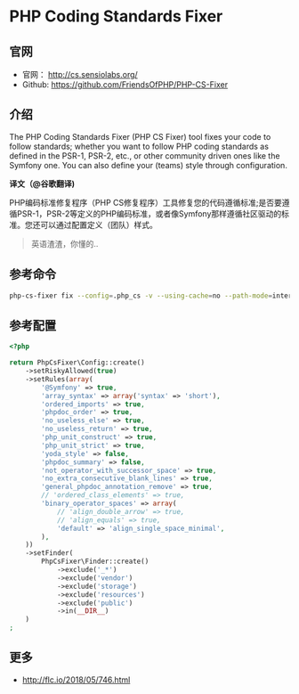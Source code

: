# PHP Coding Standards Fixer

## 官网

- 官网： http://cs.sensiolabs.org/
- Github: https://github.com/FriendsOfPHP/PHP-CS-Fixer

## 介绍

The PHP Coding Standards Fixer (PHP CS Fixer) tool fixes your code to follow standards; whether you want to follow PHP coding standards as defined in the PSR-1, PSR-2, etc., or other community driven ones like the Symfony one. You can also define your (teams) style through configuration.

**译文（@谷歌翻译)**

PHP编码标准修复程序（PHP CS修复程序）工具修复您的代码遵循标准;是否要遵循PSR-1，PSR-2等定义的PHP编码标准，或者像Symfony那样遵循社区驱动的标准。您还可以通过配置定义（团队）样式。

> 英语渣渣，你懂的..

## 参考命令

```bash
php-cs-fixer fix --config=.php_cs -v --using-cache=no --path-mode=intersection -- PHP文件路径
```

## 参考配置

```php
<?php

return PhpCsFixer\Config::create()
    ->setRiskyAllowed(true)
    ->setRules(array(
        '@Symfony' => true,
        'array_syntax' => array('syntax' => 'short'),
        'ordered_imports' => true,
        'phpdoc_order' => true,
        'no_useless_else' => true,
        'no_useless_return' => true,
        'php_unit_construct' => true,
        'php_unit_strict' => true,
        'yoda_style' => false,
        'phpdoc_summary' => false,
        'not_operator_with_successor_space' => true,
        'no_extra_consecutive_blank_lines' => true,
        'general_phpdoc_annotation_remove' => true,
        // 'ordered_class_elements' => true,
        'binary_operator_spaces' => array(
            // 'align_double_arrow' => true,
            // 'align_equals' => true,
            'default' => 'align_single_space_minimal',
        ),
    ))
    ->setFinder(
        PhpCsFixer\Finder::create()
            ->exclude('_*')
            ->exclude('vendor')
            ->exclude('storage')
            ->exclude('resources')
            ->exclude('public')
            ->in(__DIR__)
    )
;
```

## 更多

- http://flc.io/2018/05/746.html